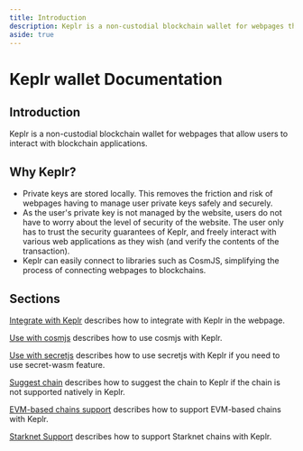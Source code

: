 ```yaml
---
title: Introduction
description: Keplr is a non-custodial blockchain wallet for webpages that allow users to interact with blockchain applications.
aside: true
---
```


# Keplr wallet Documentation

## Introduction

Keplr is a non-custodial blockchain wallet for webpages that allow users to interact with blockchain applications.

## Why Keplr?

- Private keys are stored locally. This removes the friction and risk of webpages having to manage user private keys safely and securely.
- As the user's private key is not managed by the website, users do not have to worry about the level of security of the website. The user only has to trust the security guarantees of Keplr, and freely interact with various web applications as they wish (and verify the contents of the transaction).
- Keplr can easily connect to libraries such as CosmJS, simplifying the process of connecting webpages to blockchains.

## Sections
[Integrate with Keplr](./02-basic-api.md) describes how to integrate with Keplr in the webpage.  

[Use with cosmjs](./03-cosmjs.md) describes how to use cosmjs with Keplr.

[Use with secretjs](./04-secretjs.md) describes how to use secretjs with Keplr if you need to use secret-wasm feature.
  
[Suggest chain](./05-suggest-chain.md) describes how to suggest the chain to Keplr if the chain is not supported natively in Keplr.

[EVM-based chains support](./06-evm.md) describes how to support EVM-based chains with Keplr.

[Starknet Support](./07-starknet.md) describes how to support Starknet chains with Keplr.

